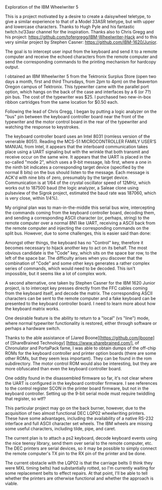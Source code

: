 Exploration of the IBM Wheelwriter 5

This is a project motivated by a desire to create a daisywheel teletype, to give a 
similar experience to that of a Model 33ASR teletype, but with upper and lowercase 
characters. Thanks to Hugh Pyle and his fantastic twitch.tv/33asr channel for the 
inspiration.  Thanks also to Chris Gregg and his project:
https://github.com/tofergregg/IBM-Wheelwriter-Hack and to this very similar project 
by Stephen Casner: https://github.com/IBM-1620/Junior.

The goal is to intercept user input from the keyboard and send it to a remote computer
and receive the echoed characters from the remote computer and send the corresponding
commands to the printing mechanism for hardcopy output.

I obtained an IBM Wheelwriter 5 from the Tektronix Surplus Store (open two days a month,
first and third Thursdays, from 2pm to 4pm) on the Beaverton Oregon campus of Tektronix. 
This typewriter came with the parallel port option, which hangs on the back of the case
and interfaces by a 6 (or 7?) pin bus. The cost of the typewriter was $25. I purchased 
two new-in-box ribbon cartridges from the same location for $0.50 each.

Following the lead of Chris Gregg, I began by putting a logic analyzer on the "bus" pin
between the keyboard controller board near the front of the typewriter and the motor 
control board in the rear of the typewriter and watching the response to keystrokes.

The keyboard controller board uses an Intel 8031 (romless version of the venerable 8051).
Reading the MCS-51 MICROCONTROLLER FAMILY USER’S MANUAL from Intel, it appears that the 
interboard communication takes place using a UART signaling but with the wrinkle that
both transmit and receive occur on the same wire. It appears that the UART is placed in 
the so-called "mode 2", which uses a 9-bit message, lsb first, where a one in the ninth bit 
indicates a corresponding target device (specified by the normal 8 bits) on the bus should 
listen to the message. Each message is ACK'd with nine bits of zero, presumably by the 
target device. Communication is at 1/64 of the crystal oscillator speed of 12MHz, which 
works out to 187500 baud (the logic analyzer, a Saleae clone using pulseview of the Sigrok
project, estimated the baud rate was 187060, which is very close, within 1/4%).

My original plan was to man-in-the-middle this serial bus wire, intercepting the commands 
coming from the keyboard controller board, decoding them, and sending a corresponding 
ASCII character (or, perhaps, string) to the remote computer over a normal 8N1 like UART,
receiving a ASCII back from the remote computer and injecting the corresponding commands
on the split bus.  However, due to some challenges, this is easier said than done:

Amongst other things, the keyboard has no "Control" key, therefore it becomes necessary
to hijack another key to act on its behalf. The most obvious candidate is the "Code"
key, which sits on the space bar row, to the left of the space bar. The difficulty arises
when you discover that the combination of "Code" and some other keys generates a rather 
complex series of commands, which would need to be decoded. This isn't impossible, but it
seems like a lot of complex work.

A second alternative, one taken by Stephen Casner for the IBM 1620 Junior project, is to 
intercept key presses directly from the FFC cables coming from the keyboard itself, and decode
the matrix. The corresponding ASCII characters can be sent to the remote computer and a fake
keyboard can be presented to the keyboard controller board.  I need to learn more about how
the keyboard matrix works.

One desirable feature is the ability to return to a "local" (vs "line") mode, where normal
typewriter functionality is restored, either through software or perhaps a hardware switch.

Thanks to the able assistance of [Jared Boone][https://github.com/jboone] of [ShareBrained Technology]
[https://www.sharebrained.com/], of Chronulator and 
PortaPack fame, I was able to obtain dumps of the off-chip ROMs for the keyboard controller 
and printer option boards (there are some other ROMs, but they seem less important).  They
can be found in the rom subdirectory. The motor control ROM would also be interesting, but
they are more obfuscated than even the keyboard controller board.

One oddity found in the disassembled firmware so far, it's not clear where the UART is 
configured in the keyboard controller firmware. I see references to the control register 
SCON in the printer board firmware, but not in the keyboard controller. Setting up the 
9-bit serial mode must require twiddling that register, so wtf? 

This particular project may go on the back burner, however, due to the acquisition of two 
almost functional DEC LQP02 wheelwriting printers. These have some advantages, including the 
availability of a native RS-232 interface and full ASCII character set wheels. The IBM wheels 
are missing some useful characters, including tilde, pipe, and caret.

The current plan is to attach a ps2 keyboard, decode keyboard events using the nice teensy
library, send them over serial to the remote computer, etc. The DEC printers are serial
devices, so it may be possible to simply connect the remote computer's TX pin to the RX pin
of the printer and be done.

The current obstacle with the LQP02 is that the carriage belts (I think they were MXL timing
belts) had substantially rotted, so I'm currently waiting for some replacement belts to 
effect repairs. At that point, I'll be able to tell whether the printers are otherwise
functional and whether the approach is viable.
